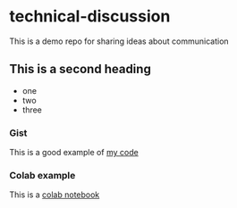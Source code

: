 # technical-discussion
This is a demo repo for sharing ideas about communication

## This is a second heading

* one
* two
* three

### Gist
This is a good example of [my code](https://gist.github.com/Macyatmacy/c3cb3ca3690347e98a2643bcf54852ce)

### Colab example
This is a [colab notebook](https://github.com/Macyatmacy/technical-discussion/blob/main/technical_docs.ipynb)
